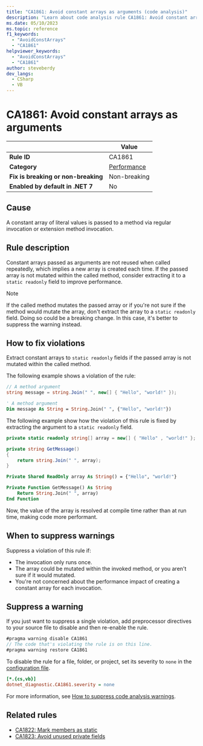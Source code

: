 ```yaml
---
title: "CA1861: Avoid constant arrays as arguments (code analysis)"
description: "Learn about code analysis rule CA1861: Avoid constant arrays as arguments"
ms.date: 05/10/2023
ms.topic: reference
f1_keywords:
  - "AvoidConstArrays"
  - "CA1861"
helpviewer_keywords:
  - "AvoidConstArrays"
  - "CA1861"
author: steveberdy
dev_langs:
  - CSharp
  - VB
---
```


# CA1861: Avoid constant arrays as arguments

|                                     | Value                                  |
| ----------------------------------- | -------------------------------------- |
| **Rule ID**                         | CA1861                                 |
| **Category**                        | [Performance](performance-warnings.md) |
| **Fix is breaking or non-breaking** | Non-breaking                           |
| **Enabled by default in .NET 7**    | No                                     |

## Cause

A constant array of literal values is passed to a method via regular invocation or extension method invocation.

## Rule description

Constant arrays passed as arguments are not reused when called repeatedly, which implies a new array is created each time. If the passed array is not mutated within the called method, consider extracting it to a `static readonly` field to improve performance.

  > [!NOTE]
  > If the called method mutates the passed array or if you're not sure if the method would mutate the array, don't extract the array to a `static readonly` field. Doing so could be a breaking change. In this case, it's better to suppress the warning instead.

## How to fix violations

Extract constant arrays to `static readonly` fields if the passed array is not mutated within the called method.  

The following example shows a violation of the rule:

```csharp
// A method argument
string message = string.Join(" ", new[] { "Hello", "world!" });
```

```vb
' A method argument
Dim message As String = String.Join(" ", {"Hello", "world!"})
```

The following example show how the violation of this rule is fixed by extracting the argument to a `static readonly` field.

```csharp
private static readonly string[] array = new[] { "Hello" , "world!" };

private string GetMessage()
{
    return string.Join(" ", array);
}
```

```vb
Private Shared ReadOnly array As String() = {"Hello", "world!"}

Private Function GetMessage() As String
    Return String.Join(" ", array)
End Function
```

Now, the value of the array is resolved at compile time rather than at run time, making code more performant.

## When to suppress warnings

Suppress a violation of this rule if:

- The invocation only runs once.
- The array could be mutated within the invoked method, or you aren't sure if it would mutated.
- You're not concerned about the performance impact of creating a constant array for each invocation.

## Suppress a warning

If you just want to suppress a single violation, add preprocessor directives to your source file to disable and then re-enable the rule.

```csharp
#pragma warning disable CA1861
// The code that's violating the rule is on this line.
#pragma warning restore CA1861
```

To disable the rule for a file, folder, or project, set its severity to `none` in the [configuration file](../configuration-files.md).

```ini
[*.{cs,vb}]
dotnet_diagnostic.CA1861.severity = none
```

For more information, see [How to suppress code analysis warnings](../suppress-warnings.md).

## Related rules

- [CA1822: Mark members as static](ca1822.md)
- [CA1823: Avoid unused private fields](ca1823.md)
